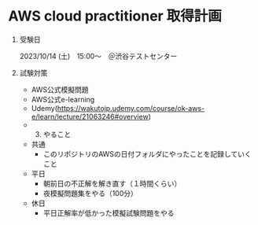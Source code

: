 # AWS cloud practitioner 取得計画

1. 受験日

    2023/10/14 (土)　15:00〜　＠渋谷テストセンター

2. 試験対策
   - AWS公式模擬問題
   - AWS公式e-learning
   - Udemy(https://wakutojp.udemy.com/course/ok-aws-e/learn/lecture/21063246#overview)
   - 3. やること
   - 共通
     - このリポジトリのAWSの日付フォルダにやったことを記録していくこと
   - 平日
     - 朝前日の不正解を解き直す（１時間くらい）
     - 夜模擬問題集をやる（100分）
   - 休日
     - 平日正解率が低かった模擬試験問題をやる
